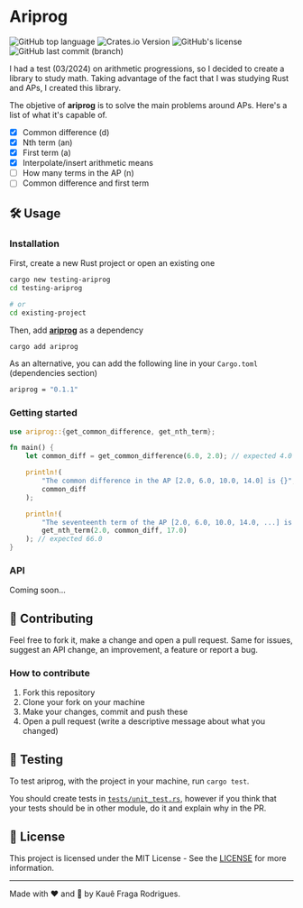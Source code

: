 # Ariprog

![GitHub top language](https://img.shields.io/github/languages/top/kauefraga/ariprog)
![Crates.io Version](https://img.shields.io/crates/v/ariprog)
![GitHub's license](https://img.shields.io/github/license/kauefraga/ariprog)
![GitHub last commit (branch)](https://img.shields.io/github/last-commit/kauefraga/ariprog/main)

I had a test (03/2024) on arithmetic progressions, so I decided to create a library to study math. Taking advantage of the fact that I was studying Rust and APs, I created this library.

The objetive of **ariprog** is to solve the main problems around APs. Here's a list of what it's capable of.

- [x] Common difference (d)
- [x] Nth term (an)
- [x] First term (a)
- [x] Interpolate/insert arithmetic means
- [ ] How many terms in the AP (n)
- [ ] Common difference and first term

## 🛠 Usage

### Installation

First, create a new Rust project or open an existing one

```bash
cargo new testing-ariprog
cd testing-ariprog

# or
cd existing-project
```

Then, add [**ariprog**](https://crates.io/crates/ariprog) as a dependency

```bash
cargo add ariprog
```

As an alternative, you can add the following line in your `Cargo.toml` (dependencies section)

```bash
ariprog = "0.1.1"
```

### Getting started

```rust
use ariprog::{get_common_difference, get_nth_term};

fn main() {
    let common_diff = get_common_difference(6.0, 2.0); // expected 4.0

    println!(
        "The common difference in the AP [2.0, 6.0, 10.0, 14.0] is {}",
        common_diff
    );

    println!(
        "The seventeenth term of the AP [2.0, 6.0, 10.0, 14.0, ...] is {}",
        get_nth_term(2.0, common_diff, 17.0)
    ); // expected 66.0
}
```

### API

Coming soon...

## 💖 Contributing

Feel free to fork it, make a change and open a pull request. Same for issues, suggest an API change, an improvement, a feature or report a bug.

### How to contribute

1. Fork this repository
2. Clone your fork on your machine
3. Make your changes, commit and push these
4. Open a pull request (write a descriptive message about what you changed)

## 🧪 Testing

To test ariprog, with the project in your machine, run `cargo test`.

You should create tests in [`tests/unit_test.rs`](tests/unit_test.rs), however if you think that your tests should be in other module, do it and explain why in the PR.

## 📝 License

This project is licensed under the MIT License - See the [LICENSE](https://github.com/kauefraga/ariprog/blob/main/LICENSE) for more information.

---

Made with ❤ and 🦀 by Kauê Fraga Rodrigues.
